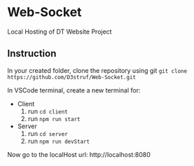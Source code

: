 # Web-Socket
Local Hosting of DT Website Project

## Instruction

In your created folder, clone the repository using git
`git clone https://github.com/D3struf/Web-Socket.git`

In VSCode terminal, create a new terminal for:
- Client
    1. run `cd client`
    2. run `npm run start`
- Server
    1. run `cd server`
    2. run `npm run devStart`

Now go to the localHost url: http://localhost:8080
